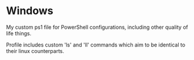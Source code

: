 # Windows
My custom ps1 file for PowerShell configurations, including other quality of life things.

Profile includes custom 'ls' and 'll' commands which aim to be identical to their linux counterparts.
